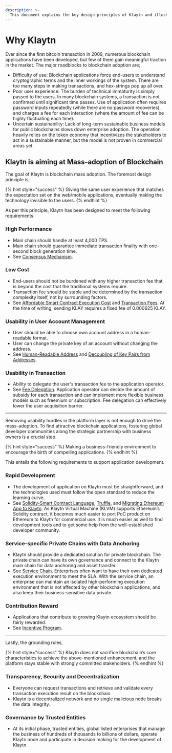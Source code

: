 ```yaml
---
description: >-
  This document explains the key design principles of Klaytn and illustrates how Klaytn differentiates itself from others. 
---
```


# Why Klaytn <a id="why-klaytn"></a>

Ever since the first bitcoin transaction in 2009, numerous blockchain applications have been developed, but few of them gain meaningful traction in the market. The major roadblocks to blockchain adoption are; 

- Difficulty of use: Blockchain applications force end-users to understand cryptographic terms and the inner workings of the system. There are too many steps in making transactions, and hex-strings pop up all over.
- Poor user experience: The burden of technical immaturity is simply passed to the users. In many blockchain systems, a transaction is not confirmed until significant time passes. Use of application often requires password inputs repeatedly (while there are no password recoveries), and charges a fee for each interaction (where the amount of fee can be highly fluctuating each time). 
- Uncertain sustainability: Lack of long-term sustainable business models for public blockchains slows down enterprise adoption. The operation heavily relies on the token economy that incentivizes the stakeholders to act in a sustainable manner, but the model is not proven in commercial areas yet.

## Klaytn is aiming at Mass-adoption of Blockchain <a id="klaytn-is-aiming-at-mass-adoption-of-blockchain"></a>

The goal of Klaytn is blockchain mass adoption. The foremost design principle is;

{% hint style="success" %}
Giving the same user experience that matches the expectation set on the web/mobile applications, eventually making the technology invisible to the users.
{% endhint %}

As per this principle, Klaytn has been designed to meet the following requirements.

### High Performance  <a id="high-performance"></a>

- Main chain should handle at least 4,000 TPS. 
- Main chain should guarantee immediate transaction finality with one-second block generation time.
- See [Consensus Mechanism].

### Low Cost  <a id="low-cost"></a>

- End-users should not be burdened with any higher transaction fee that is beyond the cost that the traditional systems require.
- Transaction fee should be stable and be determined by the transaction complexity itself, not by surrounding factors.
- See [Affordable Smart Contract Execution Cost] and [Transaction Fees]. At the time of writing, sending KLAY requires a fixed fee of 0.000625 KLAY. 

### Usability in User Account Management <a id="usability-in-user-account-management"></a>

- User should be able to choose own account address in a human-readable format.
- User can change the private key of an account without changing the address. 
- See [Human-Readable Address] and [Decoupling of Key Pairs from Addresses].

### Usability in Transaction <a id="usability-in-transaction"></a>

- Ability to delegate the user's transaction fee to the application operator. 
- See [Fee Delegation]. Application operator can decide the amount of subsidy for each transaction and can implement more flexible business models such as freemium or subscription. Fee delegation can effectively lower the user acquisition barrier. 

***

Removing usability hurdles in the platform layer is not enough to drive the mass-adoption. To find attractive blockchain applications, fostering global developer communities along the strategic partnership with business owners is a crucial step. 

{% hint style="success" %}
Making a business-friendly environment to encourage the birth of compelling applications.
{% endhint %}

This entails the following requirements to support application development. 

### Rapid Development <a id="rapid-development"></a>

- The development of application on Klaytn must be straightforward, and the technologies used must follow the open standard to reduce the learning curve.
- See [Solidity-Smart Contract Language], [Truffle], and [Migrating Ethereum App to Klaytn]. As Klaytn Virtual Machine (KLVM) supports Ethereum’s Solidity contract, it becomes much easier to port PoC product on Ethereum to Klaytn for commercial use. It is much easier as well to find development tools and to get some help from the well-established developer community. 

### Service-specific Private Chains with Data Anchoring <a id="service-specific-private-chains-with-data-anchoring"></a>

- Klaytn should provide a dedicated solution for private blockchain. The private chain can have its own governance and connect to the Klaytn main chain for data anchoring and asset transfer. 
- See [Service Chain]. Enterprises often want to have their own dedicated execution environment to meet the SLA. With the service chain, an enterprise can maintain an isolated high-performing execution environment that is not affected by other blockchain applications, and also keep their business-sensitive data private. 

### Contribution Reward <a id="contribution-reward"></a>

- Applications that contribute to growing Klaytn ecosystem should be fairly rewarded.
- See [Incentive Program]. 

***

Lastly, the grounding rules, 

{% hint style="success" %}
Klaytn does not sacrifice blockchain’s core characteristics to achieve the above-mentioned enhancement, and the platform stays stable with strongly committed stakeholders.
{% endhint %}

### Transparency, Security and Decentralization <a id="transparency-security-and-decentralization"></a>

- Everyone can request transactions and retrieve and validate every transaction execution result on the blockchain.
- Klaytn is a decentralized network and no single malicious node breaks the data integrity.

### Governance by Trusted Entities <a id="governance-by-trusted-entities"></a>

- At its initial phase, trusted entities, global listed enterprises that manage the business of hundreds of thousands to billions of dollars, operate Klaytn node and participate in decision making for the development of Klaytn. 



[Decoupling of Key Pairs from Addresses]: design/accounts.md#decoupling-key-pairs-from-addresses
[Multiple Key Pairs and Role-Based Keys]: design/accounts.md#multiple-key-pairs-and-role-based-keys
[Human-Readable Address]: design/accounts.md#human-readable-address-hra
[Consensus Mechanism]: design/consensus-mechanism.md
[Affordable Smart Contract Execution Cost]: design/computation/klaytn-smart-contract.md#affordable-smart-contract-execution-cost
[Transaction Fees]: design/transaction-fees/transaction-fees.md
[Fee Delegation]: design/transactions/README.md#fee-delegation
[Service Chain]: scaling-solutions.md#service-chain
[Solidity-Smart Contract Language]: ../smart-contract/solidity-smart-contract-language.md
[Truffle]: ../toolkit/truffle.md
[Migrating Ethereum App to Klaytn]: ../bapp/tutorials/migrating-ethereum-app-to-klaytn.md
[Incentive Program]: design/token-economy.md
